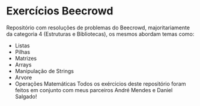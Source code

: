 # Exercícios Beecrowd #
Repositório com resoluções de problemas do Beecrowd, majoritariamente da categoria 4 (Estruturas e Bibliotecas), os mesmos abordam temas como:
- Listas
- Pilhas 
- Matrizes
- Arrays 
- Manipulação de Strings 
- Arvore
- Operações Matemáticas 
Todos os exércicios deste repositório foram feitos em conjunto com meus parceiros André Mendes e Daniel Salgado!
